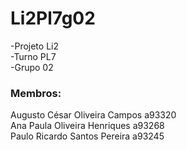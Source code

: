 # Li2Pl7g02
-Projeto Li2  
-Turno PL7  
-Grupo 02  
### Membros:
Augusto César Oliveira Campos a93320<br/>
Ana Paula Oliveira Henriques a93268<br/>
Paulo Ricardo Santos Pereira a93245<br/>
